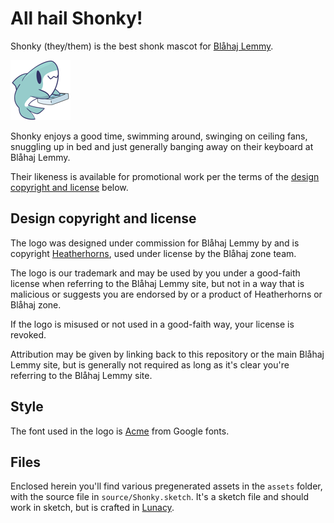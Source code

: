 # All hail Shonky!

Shonky (they/them) is the best shonk mascot for [Blåhaj Lemmy](https://lemmy.blahaj.zone).

![Shonky](assets/icons/Shonky-96px.png)

Shonky enjoys a good time, swimming around, swinging on ceiling fans, snuggling up in bed and just generally banging away on their keyboard at Blåhaj Lemmy.

Their likeness is available for promotional work per the terms of the [design copyright and license](#design-copyright-and-license) below.

## Design copyright and license

The logo was designed under commission for Blåhaj Lemmy by and is copyright [Heatherhorns](https://heatherhorns.com), used under license by the Blåhaj zone team.

The logo is our trademark and may be used by you under a good-faith license when referring to the Blåhaj Lemmy site, but not in a way that is malicious or suggests you are endorsed by or a product of Heatherhorns or Blåhaj zone.

If the logo is misused or not used in a good-faith way, your license is revoked.

Attribution may be given by linking back to this repository or the main Blåhaj Lemmy site, but is generally not required as long as it's clear you're referring to the Blåhaj Lemmy site.

## Style

The font used in the logo is [Acme](https://fonts.google.com/specimen/Acme) from Google fonts.

## Files

Enclosed herein you'll find various pregenerated assets in the `assets` folder, with the source file in `source/Shonky.sketch`. It's a sketch file and should work in sketch, but is crafted in [Lunacy](https://icons8.com/lunacy).
